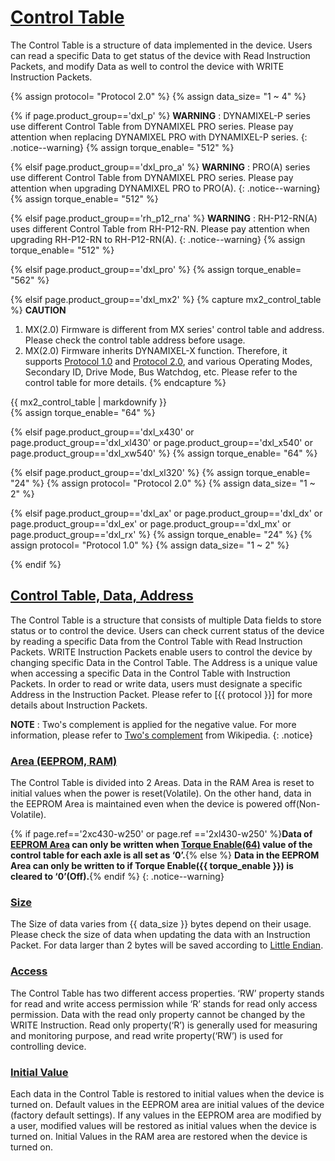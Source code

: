 # [Control Table](#control-table)
The Control Table is a structure of data implemented in the device. Users can read a specific Data to get status of the device with Read Instruction Packets, and modify Data as well to control the device with WRITE Instruction Packets.

{% assign protocol= "Protocol 2.0" %}
{% assign data_size= "1 ~ 4" %}

{% if page.product_group=='dxl_p' %}
**WARNING** : DYNAMIXEL-P series use different Control Table from DYNAMIXEL PRO series. Please pay attention when replacing DYNAMIXEL PRO with DYNAMIXEL-P series.
{: .notice--warning}
{% assign torque_enable= "512" %}

{% elsif page.product_group=='dxl_pro_a' %}
**WARNING** : PRO(A) series use different Control Table from DYNAMIXEL PRO series. Please pay attention when upgrading DYNAMIXEL PRO to PRO(A).
{: .notice--warning}
{% assign torque_enable= "512" %}

{% elsif page.product_group=='rh_p12_rna' %}
**WARNING** : RH-P12-RN(A) uses different Control Table from RH-P12-RN. Please pay attention when upgrading RH-P12-RN to RH-P12-RN(A).
{: .notice--warning}
{% assign torque_enable= "512" %}

{% elsif page.product_group=='dxl_pro' %}
{% assign torque_enable= "562" %}

{% elsif page.product_group=='dxl_mx2' %}
{% capture mx2_control_table %}
**CAUTION**
1. MX(2.0) Firmware is different from MX series' control table and address. Please check the control table address before usage.
2. MX(2.0) Firmware inherits DYNAMIXEL-X function. Therefore, it supports [Protocol 1.0](/docs/en/dxl/protocol1/) and [Protocol 2.0](/docs/en/dxl/protocol2/), and various Operating Modes, Secondary ID, Drive Mode, Bus Watchdog, etc. Please refer to the control table for more details.
{% endcapture %}

<div class="notice--warning">{{ mx2_control_table | markdownify }}</div>
{% assign torque_enable= "64" %}

{% elsif page.product_group=='dxl_x430' or page.product_group=='dxl_xl430' or page.product_group=='dxl_x540' or page.product_group=='dxl_xw540' %}
{% assign torque_enable= "64" %}

{% elsif page.product_group=='dxl_xl320' %}
{% assign torque_enable= "24" %}
{% assign protocol= "Protocol 2.0" %}
{% assign data_size= "1 ~ 2" %}

{% elsif page.product_group=='dxl_ax' or page.product_group=='dxl_dx' or page.product_group=='dxl_ex' or page.product_group=='dxl_mx' or page.product_group=='dxl_rx' %}
{% assign torque_enable= "24" %}
{% assign protocol= "Protocol 1.0" %}
{% assign data_size= "1 ~ 2" %}

{% endif %}

## [Control Table, Data, Address](#control-table-data-address)
The Control Table is a structure that consists of multiple Data fields to store status or to control the device. Users can check current status of the device by reading a specific Data from the Control Table with Read Instruction Packets. WRITE Instruction Packets enable users to control the device by changing specific Data in the Control Table. The Address is a unique value when accessing a specific Data in the Control Table with Instruction Packets. In order to read or write data, users must designate a specific Address in the Instruction Packet. Please refer to [{{ protocol }}] for more details about Instruction Packets.

**NOTE** : Two's complement is applied for the negative value. For more information, please refer to [Two's complement] from Wikipedia.
{: .notice}

### [Area (EEPROM, RAM)](#area-eeprom-ram)
The Control Table is divided into 2 Areas. Data in the RAM Area is reset to initial values when the power is reset(Volatile). On the other hand, data in the EEPROM Area is maintained even when the device is powered off(Non-Volatile).  

{% if page.ref=='2xc430-w250' or page.ref =='2xl430-w250' %}**Data of [EEPROM Area](#eeprom-area) can only be written when [Torque Enable(64)](#torque-enable) value of the control table for each axle is all set as ‘0’.**{% else %} **Data in the EEPROM Area can only be written to if Torque Enable({{ torque_enable }}) is cleared to ‘0’(Off).**{% endif %}
{: .notice--warning}

### [Size](#size)
The Size of data varies from {{ data_size }} bytes depend on their usage. Please check the size of data when updating the data with an Instruction Packet. For data larger than 2 bytes will be saved according to [Little Endian].

### [Access](#access)
The Control Table has two different access properties. ‘RW’ property stands for read and write access permission while ‘R’ stands for read only access permission. Data with the read only property cannot be changed by the WRITE Instruction. Read only property(‘R’) is generally used for measuring and monitoring purpose, and read write property(‘RW’) is used for controlling device.

### [Initial Value](#initial-value)
Each data in the Control Table is restored to initial values when the device is turned on. Default values in the EEPROM area are initial values of the device (factory default settings). If any values in the EEPROM area are modified by a user, modified values will be restored as initial values when the device is turned on. Initial Values in the RAM area are restored when the device is turned on.

[Protocol 1.0]: /docs/en/dxl/protocol1/
[Protocol 2.0]: /docs/en/dxl/protocol2/
[Two's complement]: https://en.wikipedia.org/wiki/Two%27s_complement
[Little Endian]: https://en.wikipedia.org/wiki/Endianness#Little
